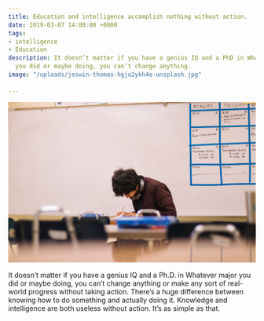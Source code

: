```yaml
---
title: Education and intelligence accomplish nothing without action.
date: 2019-03-07 14:00:00 +0000
tags:
- intelligence
- Education
description: It doesn’t matter if you have a genius IQ and a PhD in Whatever major
  you did or maybe doing, you can’t change anything.
image: "/uploads/jeswin-thomas-hgju2ykh4e-unsplash.jpg"

---
```

![](/uploads/jeswin-thomas-hgju2ykh4e-unsplash.jpg)

It doesn’t matter if you have a genius IQ and a Ph.D. in Whatever major you did or maybe doing, you can’t change anything or make any sort of real-world progress without taking action. There’s a huge difference between knowing how to do something and actually doing it. Knowledge and intelligence are both useless without action. It’s as simple as that.